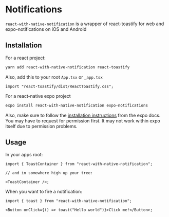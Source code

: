 # Notifications

`react-with-native-notification` is a wrapper of react-toastify for web and expo-notifications on iOS and Android

## Installation

For a react project:

```bash
yarn add react-with-native-notification react-toastify
```

Also, add this to your root `App.tsx` or `_app.tsx`

```tsx
import "react-toastify/dist/ReactToastify.css";
```

For a react-native expo project

```bash
expo install react-with-native-notification expo-notifications
```

Also, make sure to follow the [installation instructions](https://docs.expo.dev/versions/latest/sdk/notifications/) from the expo docs. You may have to request for permission first. It may not work within expo itself due to permission problems.

## Usage

In your apps root:

```tsx
import { ToastContainer } from "react-with-native-notification";

// and in somewhere high up your tree:

<ToastContainer />;
```

When you want to fire a notification:

```tsx
import { toast } from "react-with-native-notification";

<Button onClick={() => toast("Hello world")}>Click me!</Button>;
```
